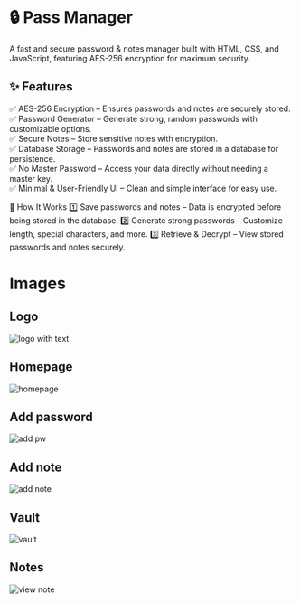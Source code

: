 # 🔒 Pass Manager
A fast and secure password & notes manager built with HTML, CSS, and JavaScript, featuring AES-256 encryption for maximum security.

## ✨ Features
✅ AES-256 Encryption – Ensures passwords and notes are securely stored.</br>
✅ Password Generator – Generate strong, random passwords with customizable options.</br>
✅ Secure Notes – Store sensitive notes with encryption.</br>
✅ Database Storage – Passwords and notes are stored in a database for persistence.</br>
✅ No Master Password – Access your data directly without needing a master key.</br>
✅ Minimal & User-Friendly UI – Clean and simple interface for easy use.</br>

🔐 How It Works
1️⃣ Save passwords and notes – Data is encrypted before being stored in the database.
2️⃣ Generate strong passwords – Customize length, special characters, and more.
3️⃣ Retrieve & Decrypt – View stored passwords and notes securely.

# Images 
## Logo
![logo with text](https://github.com/Adarshakarki/passmanager/assets/111886610/d7417bc5-8c27-4ca8-b4db-98afdc83f40a)

## Homepage
![homepage](https://github.com/Adarshakarki/passmanager/assets/111886610/59944045-9f28-417d-ae09-4d9daaf67d0d)

## Add password
![add pw](https://github.com/Adarshakarki/passmanager/assets/111886610/36a8ff5f-df85-48e2-9297-d4c16d671c47)

## Add note
![add note](https://github.com/Adarshakarki/passmanager/assets/111886610/38fd58f7-375f-4671-94bd-eb3876e6480c)

## Vault
![vault](https://github.com/Adarshakarki/passmanager/assets/111886610/7d0ef0b3-0b8c-496a-accb-b1a5e35beb95)

## Notes
![view note](https://github.com/Adarshakarki/passmanager/assets/111886610/912e5b6c-c07d-41f3-aacc-00857789634b)
